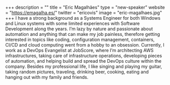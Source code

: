 +++
description = ""
title = "Eric Magalhães"
type = "new-speaker"
website = "https://emagalha.es/"
twitter = "ericovis"
image = "eric-magalhaes.jpg"
+++
I have a strong background as a Systems Engineer for both Windows and Linux systems with some limited experiences with Software Development along the years. I’m lazy by nature and passionate about automation and anything that can make my job painless, therefore getting interested in topics like coding, configuration management, containers, CI/CD and cloud computing went from a hobby to an obsession. Currently, I work as a DevOps Evangelist at JobScore, where I’m architecting AWS infrastructures, taking care of infrastructure operations, developing pieces of automation, and helping build and spread the DevOps culture within the company. Besides my professional life, I like singing and playing my guitar, taking random pictures, traveling, drinking beer, cooking, eating and hanging out with my family and friends.